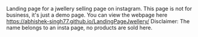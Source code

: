 Landing page for a jwellery selling page on instagram.
This page is not for business, it's just a demo page.
You can view the webpage here https://abhishek-singh77.github.io/LandingPageJwellery/
Disclaimer: The name belongs to an insta page, no products are sold here.
